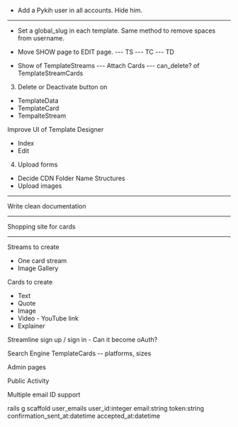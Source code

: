 * Add a Pykih user in all accounts. Hide him.

------------------------------------------------------------------------------------

- Set a global_slug in each template. Same method to remove spaces from username.

- Move SHOW page to EDIT page.
--- TS
--- TC
--- TD

- Show of TemplateStreams
--- Attach Cards
--- can_delete? of TemplateStreamCards

3. Delete or Deactivate button on
- TemplateData
- TemplateCard
- TempalteStream

Improve UI of Template Designer
- Index
- Edit

4. Upload forms
- Decide CDN Folder Name Structures
- Upload images

------------------------------------------------------------------------------------

Write clean documentation

------------------------------------------------------------------------------------

Shopping site for cards

------------------------------------------------------------------------------------

Streams to create
- One card stream
- Image Gallery

Cards to create
- Text
- Quote
- Image
- Video - YouTube link
- Explainer

Streamline sign up / sign in - Can it become oAuth?

Search Engine
TemplateCards -- platforms, sizes

Admin pages

Public Activity

Multiple email ID support

rails g scaffold user_emails user_id:integer email:string token:string confirmation_sent_at:datetime accepted_at:datetime
